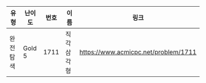 |유형|난이도|번호|이름|링크|
|------|---|---|---|---|
|완전탐색|Gold 5|1711|직각삼각형|https://www.acmicpc.net/problem/1711|
